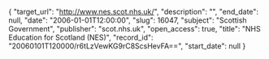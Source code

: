 {
  "target_url": "http://www.nes.scot.nhs.uk/", 
  "description": "", 
  "end_date": null, 
  "date": "2006-01-01T12:00:00", 
  "slug": 16047, 
  "subject": "Scottish Government", 
  "publisher": "scot.nhs.uk", 
  "open_access": true, 
  "title": "NHS Education for Scotland (NES)", 
  "record_id": "20060101T120000/r6tLzVewKG9rC8ScsHevFA==", 
  "start_date": null
}

